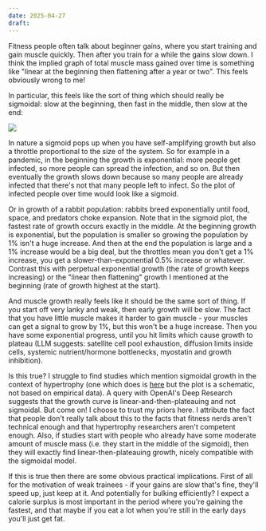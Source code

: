 ```yaml
---
date: 2025-04-27
draft:
---
```

Fitness people often talk about beginner gains, where you start training and gain muscle quickly. Then after you train for a while the gains slow down. I think the implied graph of total muscle mass gained over time is something like "linear at the beginning then flattening after a year or two". This feels obviously wrong to me!

In particular, this feels like the sort of thing which should really be sigmoidal: slow at the beginning, then fast in the middle, then slow at the end:

![](images/file-20250427175903507.png)

In nature a sigmoid pops up when you have self-amplifying growth but also a throttle proportional to the size of the system. So for example in a pandemic, in the beginning the growth is exponential: more people get infected, so more people can spread the infection, and so on. But then eventually the growth slows down because so many people are already infected that there's not that many people left to infect. So the plot of infected people over time would look like a sigmoid. 

Or in growth of a rabbit population: rabbits breed exponentially until food, space, and predators choke expansion. Note that in the sigmoid plot, the fastest rate of growth occurs exactly in the middle. At the beginning growth is exponential, but the population is smaller so growing the population by 1% isn't a huge increase. And then at the end the population is large and a 1% increase would be a big deal, but the throttles mean you don't get a 1% increase, you get a slower-than-exponential 0.5% increase or whatever. Contrast this with perpetual exponential growth (the rate of growth keeps increasing) or the "linear then flattening" growth I mentioned at the beginning (rate of growth highest at the start).

And muscle growth really feels like it should be the same sort of thing. If you start off very lanky and weak, then early growth will be slow. The fact that you have little muscle makes it harder to gain muscle - your muscles can get a signal to grow by 1%, but this won't be a huge increase. Then you have some exponential progress, until you hit limits which cause growth to plateau (LLM suggests: satellite cell pool exhaustion, diffusion limits inside cells, systemic nutrient/hormone bottlenecks, myostatin and growth inhibition).

Is this true? I struggle to find studies which mention sigmoidal growth in the context of hypertrophy (one which does is [here](https://www.researchgate.net/figure/Schematic-representation-of-the-time-course-of-true-muscle-hypertrophy-ie_fig1_322092302) but the plot is a schematic, not based on empirical data). A query with OpenAI's Deep Research suggests that the growth curve is linear-and-then-plateauing and not sigmoidal. But come on! I choose to trust my priors here. I attribute the fact that people don't really talk about this to the facts that fitness nerds aren't technical enough and that hypertrophy researchers aren't competent enough. Also, if studies start with people who already have some moderate amount of muscle mass (i.e. they start in the middle of the sigmoid), then they will exactly find linear-then-plateauing growth, nicely compatible with the sigmoidal model.

If this is true then there are some obvious practical implications. First of all for the motivation of weak trainees - if your gains are slow that's fine, they'll speed up, just keep at it. And potentially for bulking efficiently? I expect a calorie surplus is most important in the period where you're gaining the fastest, and that maybe if you eat a lot when you're still in the early days you'll just get fat.